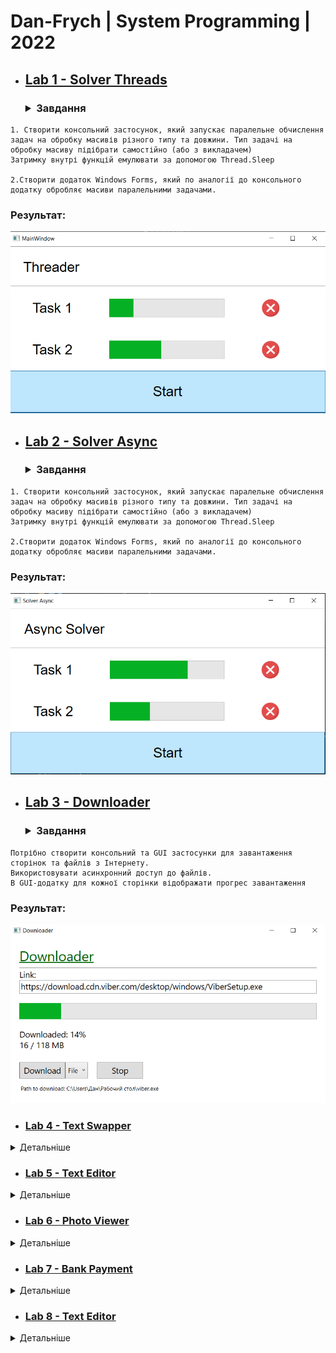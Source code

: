 # Dan-Frych | System Programming | 2022

* ## [Lab 1 - Solver Threads](Resources/Lab1.png)
    ###  <details><summary>Завдання</summary>
<p>

    1. Створити консольний застосунок, який запускає паралельне обчислення задач на обробку масивів різного типу та довжини. Тип задачі на обробку масиву підібрати самостійно (або з викладачем)
    Затримку внутрі функцій емулювати за допомогою Thread.Sleep

    2.Створити додаток Windows Forms, який по аналогії до консольного додатку обробляє масиви паралельними задачами.


### Результат:

![Lab 1](Resources/Lab1.png)

</p>
</details>

* ## [Lab 2 - Solver Async](Resources/Lab2.png)
    ###  <details><summary>Завдання</summary>
<p>

    1. Створити консольний застосунок, який запускає паралельне обчислення задач на обробку масивів різного типу та довжини. Тип задачі на обробку масиву підібрати самостійно (або з викладачем)
    Затримку внутрі функцій емулювати за допомогою Thread.Sleep

    2.Створити додаток Windows Forms, який по аналогії до консольного додатку обробляє масиви паралельними задачами.


### Результат:

![Lab 2](Resources/Lab2.png)

* ## [Lab 3 - Downloader](Resources/Lab3.png)
    ###  <details><summary>Завдання</summary>
<p>

    Потрібно створити консольний та GUI застосунки для завантаження сторінок та файлів з Інтернету.
    Використовувати асинхронний доступ до файлів.
    В GUI-додатку для кожної сторінки відображати прогрес завантаження


### Результат:

![Lab 3](Resources/Lab3.png)

</p>
</details>

* ### [Lab 4 - Text Swapper](Resources/Lab4.png)
<details><summary>Детальніше</summary>
<p>
    
### Завдання:
    
Створити додаток WPF, який містить два текстові поля та дві кнопки - Change, Exit
При натисненні на Change текстові поля обмінюються змістом.
Якщо обидва поля пусті, то потрібно вивести Warning Dialog з повідомленням "Мінімум одне поле повинно містити текст".
При натисканні на кнопку Exit повинен виводитися діалого "Ви впевнені?" і  кнопки OK, Cancel. Додаток повинен завершуватися лише при натисканні на кнопку ОК


### Результат:

![Lab 4](Resources/Lab4.png)

</p>
</details>



* ### [Lab 5 - Text Editor](Resources/Lab5.png)

<details><summary>Детальніше</summary>
<p>
    
### Завдання:
    
Створити додаток WPF, який містить TextBox як головний елемент.
Перед ним розмістити прапорці для вибору накреслення шрифту (CheckoBox). А також TextBox для введення розміру шрифта
На нижній панелі потрібно розмістити кнопки Зберегти, Вийти. Текст кнопок потрібно відформатувати різними кольорами


### Результат:

![Lab 5](Resources/Lab5.png)

</p>
</details>

* ### [Lab 6 - Photo Viewer](Resources/Lab6.png)
<details><summary>Детальніше</summary>
<p>
    
### Завдання:
    
Створити додаток для перегляду графічних файлів, який має відповідати таким вимогам:

* Мати ліву панель, у якій буде відображатися історія відкритих файлів (список)
* Остання частину візуального інтерфейсу повинен займати компонент, який дозволяє переглядати файл
* Передбачити панель меню та статус-панель
* Меню повинно містити пункти - Відкрити, Закрити, Вийти з додатку

### Результат:

![Lab 6](Resources/Lab6.png)

</p>
</details>

* ### [Lab 7 - Bank Payment](Resources/Lab7.png)
<details><summary>Детальніше</summary>
<p>
    
### Завдання:
    
Створити додаток для створення платежу.

Він має містити такі елементи керування:

* текстове поле "Відправник"
* текстове поле "Отримувач"
* текстове поле "Сума"
* текстове поле "Призначення платежу"
* кнопка "Зберегти"
* кнопка "Завантажити"
* список "Формати", який повинен містити два формати - bin, xml

Створити серіалізований клас BankPayment, який буде містити відповідні властивості, а також дату створення платежу.

Створити об'єкт класу BankPayment та прив'язати його властивості до елементів керування.

При натисканні кнопки "Зберегти" об'єкт класу повинен записатися у файл у вибраному форматі


### Результат:

![Lab 7](Resources/Lab7.png)

</p>
</details>

* ### [Lab 8 - Text Editor](Resources/Lab8.png)

<details><summary>Детальніше</summary>
<p>
    
### Завдання:
    
Створити простий текстовий редактор, у якого буде головне меню з пунктами
    File > New
    File > Open ... (Ctrl + O)
    File  > Save (Ctrl + S) - неактивне, якщо немає змін у тексті
    File > Save as ...
    File > Exit (Esc)

    Edit > Cut - неактивне, якщо немає виділеного тексту
    Edit > Copy - неактивне, якщо немає виділеного тексту
    Edit > Paste - неактивне, якщо буфер обміну пустий

Під панеллю меню потрібно розмістити панель інструментів з кнопками, які дублюють команди меню.
Під полем редагування тексту потрібно розмістити панель статусу з двома секціями

1-а секція показує поточне положення текстового курсору.
2-а секція показує ім'я файлу, який зараз редагується

Всі пункти меню та кнопки панелі інструментів повинні містити іконки


### Результат:

![Lab 8](Resources/Lab8.png)

</p>
</details>

